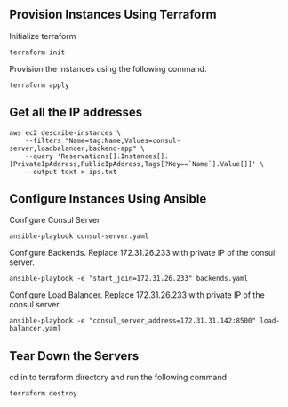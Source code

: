 ## Provision Instances Using Terraform

Initialize terraform

```
terraform init
```

Provision the instances using the following command.

```
terraform apply
```
## Get all the IP addresses

```
aws ec2 describe-instances \
    --filters "Name=tag:Name,Values=consul-server,loadbalancer,backend-app" \
    --query 'Reservations[].Instances[].[PrivateIpAddress,PublicIpAddress,Tags[?Key==`Name`].Value[]]' \
    --output text > ips.txt
```

## Configure Instances Using Ansible

Configure Consul Server

```
ansible-playbook consul-server.yaml
```

Configure Backends. Replace 172.31.26.233 with private IP of the consul server.

```
ansible-playbook -e "start_join=172.31.26.233" backends.yaml
```

Configure Load Balancer. Replace 172.31.26.233 with private IP of the consul server.

```
ansible-playbook -e "consul_server_address=172.31.31.142:8500" load-balancer.yaml 
```

## Tear Down the Servers

cd in to terraform directory and run the following command

```
terraform destroy
```

